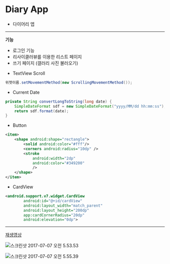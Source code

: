 # Diary App
- 다이어리 앱
---
__기능__
- 로그인 기능
- 리사이클러뷰를 이용한 리스트 페이지
- 쓰기 페이지 (갤러리 사진 불러오기)
>>
- TextView Scroll
```java
위젯이름.setMovementMethod(new ScrollingMovementMethod());
```
- Current Date
```java
private String convertLongToString(long date) {
    SimpleDateFormat sdf = new SimpleDateFormat("yyyy/MM/dd hh:mm:ss");
    return sdf.format(date);
}
```
- Button
```xml
<item>
    <shape android:shape="rectangle">
        <solid android:color="#fff"/>
        <corners android:radius="10dp" />
        <stroke
            android:width="2dp"
            android:color="#349200"
            />
    </shape>
</item>
```
- CardView
```xml
<android.support.v7.widget.CardView
        android:id="@+id/cardView"
        android:layout_width="match_parent"
        android:layout_height="200dp"
        app:cardCornerRadius="20dp"
        android:elevation="0dp">
```
---
[재생영상](https://youtu.be/D7gmVVW25p8)

![스크린샷 2017-07-07 오전 5.53.53](http://i.imgur.com/IUrCv0E.png)

![스크린샷 2017-07-07 오전 5.55.39](http://i.imgur.com/qJ5vR4K.png)
